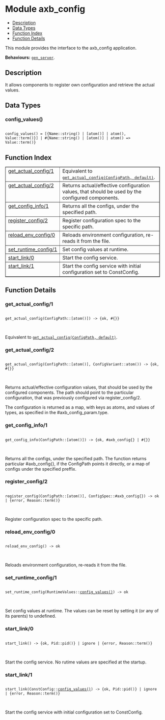 

# Module axb_config #
* [Description](#description)
* [Data Types](#types)
* [Function Index](#index)
* [Function Details](#functions)

This module provides the interface to the axb_config application.

__Behaviours:__ [`gen_server`](gen_server.md).

<a name="description"></a>

## Description ##
It allows components to register own configuration and retrieve
the actual values.

<a name="types"></a>

## Data Types ##




### <a name="type-config_values">config_values()</a> ###


<pre><code>
config_values() = [{Name::string() | [atom()] | atom(), Value::term()}] | #{Name::string() | [atom()] | atom() =&gt; Value::term()}
</code></pre>

<a name="index"></a>

## Function Index ##


<table width="100%" border="1" cellspacing="0" cellpadding="2" summary="function index"><tr><td valign="top"><a href="#get_actual_config-1">get_actual_config/1</a></td><td>Equivalent to <a href="#get_actual_config-2"><tt>get_actual_config(ConfigPath, default)</tt></a>.</td></tr><tr><td valign="top"><a href="#get_actual_config-2">get_actual_config/2</a></td><td>
Returns actual/effective configuration values, that should be used
by the configured components.</td></tr><tr><td valign="top"><a href="#get_config_info-1">get_config_info/1</a></td><td>
Returns all the configs, under the specified path.</td></tr><tr><td valign="top"><a href="#register_config-2">register_config/2</a></td><td>
Register configuration spec to the specific path.</td></tr><tr><td valign="top"><a href="#reload_env_config-0">reload_env_config/0</a></td><td>
Reloads environment configuration, re-reads it from the file.</td></tr><tr><td valign="top"><a href="#set_runtime_config-1">set_runtime_config/1</a></td><td>
Set config values at runtime.</td></tr><tr><td valign="top"><a href="#start_link-0">start_link/0</a></td><td>
Start the config service.</td></tr><tr><td valign="top"><a href="#start_link-1">start_link/1</a></td><td>
Start the config service with initial
configuration set to ConstConfig.</td></tr></table>


<a name="functions"></a>

## Function Details ##

<a name="get_actual_config-1"></a>

### get_actual_config/1 ###

<pre><code>
get_actual_config(ConfigPath::[atom()]) -&gt; {ok, #{}}
</code></pre>
<br />

Equivalent to [`get_actual_config(ConfigPath, default)`](#get_actual_config-2).

<a name="get_actual_config-2"></a>

### get_actual_config/2 ###

<pre><code>
get_actual_config(ConfigPath::[atom()], ConfigVariant::atom()) -&gt; {ok, #{}}
</code></pre>
<br />

Returns actual/effective configuration values, that should be used
by the configured components. The path should point to the particular
configuration, that was previously configured via register_config/2.

The configuration is returned as a map, with keys as atoms, and
values of types, as specified in the #axb_config_param.type.

<a name="get_config_info-1"></a>

### get_config_info/1 ###

<pre><code>
get_config_info(ConfigPath::[atom()]) -&gt; {ok, #axb_config{} | #{}}
</code></pre>
<br />

Returns all the configs, under the specified path. The function
returns particular #axb_config{}, if the ConfigPath points it directly,
or a map of configs under the specified preffix.

<a name="register_config-2"></a>

### register_config/2 ###

<pre><code>
register_config(ConfigPath::[atom()], ConfigSpec::#axb_config{}) -&gt; ok | {error, Reason::term()}
</code></pre>
<br />

Register configuration spec to the specific path.

<a name="reload_env_config-0"></a>

### reload_env_config/0 ###

<pre><code>
reload_env_config() -&gt; ok
</code></pre>
<br />

Reloads environment configuration, re-reads it from the file.

<a name="set_runtime_config-1"></a>

### set_runtime_config/1 ###

<pre><code>
set_runtime_config(RuntimeValues::<a href="#type-config_values">config_values()</a>) -&gt; ok
</code></pre>
<br />

Set config values at runtime.
The values can be reset by setting it (or any of its parents) to undefined.

<a name="start_link-0"></a>

### start_link/0 ###

<pre><code>
start_link() -&gt; {ok, Pid::pid()} | ignore | {error, Reason::term()}
</code></pre>
<br />

Start the config service.
No rutime values are specified at the startup.

<a name="start_link-1"></a>

### start_link/1 ###

<pre><code>
start_link(ConstConfig::<a href="#type-config_values">config_values()</a>) -&gt; {ok, Pid::pid()} | ignore | {error, Reason::term()}
</code></pre>
<br />

Start the config service with initial
configuration set to ConstConfig.

